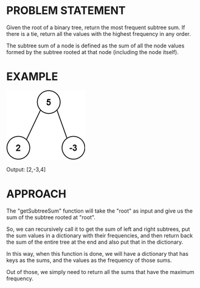 # PROBLEM STATEMENT

Given the root of a binary tree, return the most frequent subtree sum. If there is a tie, return all the values with the highest frequency in any order.

The subtree sum of a node is defined as the sum of all the node values formed by the subtree rooted at that node (including the node itself).

# EXAMPLE

![alt text](image.png)

Output: [2,-3,4]

# APPROACH

The "getSubtreeSum" function will take the "root" as input and give us the sum of the subtree rooted at "root".

So, we can recursively call it to get the sum of left and right subtrees, put the sum values in a dictionary with their frequencies, and then return back the sum of the entire tree at the end and also put that in the dictionary.

In this way, when this function is done, we will have a dictionary that has keys as the sums, and the values as the frequency of those sums.

Out of those, we simply need to return all the sums that have the maximum frequency.